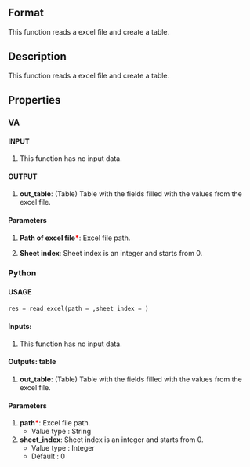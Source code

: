 
## Format
This function reads a excel file and create a table.
## Description
This function reads a excel file and create a table.

## Properties
### VA
#### INPUT
1. This function has no input data.
#### OUTPUT
1. **out_table**: (Table) Table with the fields filled with the values from the excel file. 

#### Parameters
1. **Path of excel file**<b style="color:red">*</b>: Excel file path.

2. **Sheet index**: Sheet index is an integer and starts from 0.

### Python
#### USAGE
```python
res = read_excel(path = ,sheet_index = )
```

#### Inputs:
1. This function has no input data.
#### Outputs: table
1. **out_table**: (Table) Table with the fields filled with the values from the excel file. 

#### Parameters
1. **path**<b style="color:red">*</b>: Excel file path.
   - Value type : String
2. **sheet_index**: Sheet index is an integer and starts from 0.
   - Value type : Integer
   - Default : 0
